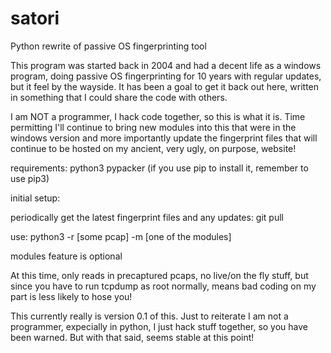 # satori
Python rewrite of passive OS fingerprinting tool

This program was started back in 2004 and had a decent life as a windows program, doing passive OS fingerprinting for 10 years with regular updates, but it feel by the wayside.  It has been a goal to get it back out here, written in something that I could share the code with others.  

I am NOT a programmer, I hack code together, so this is what it is.  Time permitting I'll continue to bring new modules into this that were in the windows version and more importantly update the fingerprint files that will continue to be hosted on my ancient, very ugly, on purpose, website!

requirements:
python3
pypacker  (if you use pip to install it, remember to use pip3)

initial setup:

periodically get the latest fingerprint files and any updates:
git pull

use:
python3 -r [some pcap] -m [one of the modules]

modules feature is optional

At this time, only reads in precaptured pcaps, no live/on the fly stuff, but since you have to run tcpdump as root normally, means bad coding on my part is less likely to hose you!

This currently really is version 0.1 of this.  Just to reiterate I am not a programmer, expecially in python, I just hack stuff together, so you have been warned.  But with that said, seems stable at this point!
